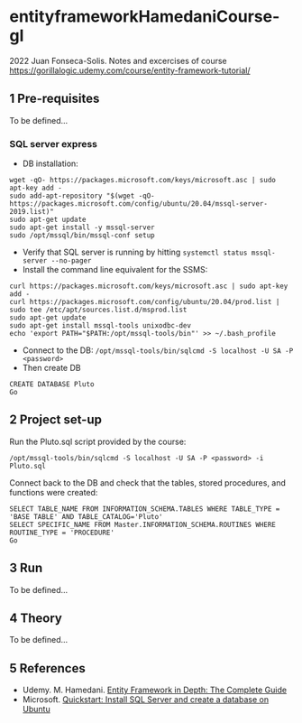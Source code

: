# entityframeworkHamedaniCourse-gl
2022 Juan Fonseca-Solis. Notes and excercises of course https://gorillalogic.udemy.com/course/entity-framework-tutorial/

## 1 Pre-requisites 
To be defined...

### SQL server express

* DB installation:
```
wget -qO- https://packages.microsoft.com/keys/microsoft.asc | sudo apt-key add -
sudo add-apt-repository "$(wget -qO- https://packages.microsoft.com/config/ubuntu/20.04/mssql-server-2019.list)"
sudo apt-get update
sudo apt-get install -y mssql-server
sudo /opt/mssql/bin/mssql-conf setup
```
* Verify that SQL server is running by hitting `systemctl status mssql-server --no-pager`
* Install the command line equivalent for the SSMS:
```
curl https://packages.microsoft.com/keys/microsoft.asc | sudo apt-key add -
curl https://packages.microsoft.com/config/ubuntu/20.04/prod.list | sudo tee /etc/apt/sources.list.d/msprod.list
sudo apt-get update 
sudo apt-get install mssql-tools unixodbc-dev
echo 'export PATH="$PATH:/opt/mssql-tools/bin"' >> ~/.bash_profile
```
* Connect to the DB: `/opt/mssql-tools/bin/sqlcmd -S localhost -U SA -P <password>`
* Then create DB 
```
CREATE DATABASE Pluto
Go
```

## 2 Project set-up
Run the Pluto.sql script provided by the course:
```
/opt/mssql-tools/bin/sqlcmd -S localhost -U SA -P <password> -i Pluto.sql 
```

Connect back to the DB and check that the tables, stored procedures, and functions were created:
```
SELECT TABLE_NAME FROM INFORMATION_SCHEMA.TABLES WHERE TABLE_TYPE = 'BASE TABLE' AND TABLE_CATALOG='Pluto'
SELECT SPECIFIC_NAME FROM Master.INFORMATION_SCHEMA.ROUTINES WHERE ROUTINE_TYPE = 'PROCEDURE'
Go
```

## 3 Run
To be defined...

## 4 Theory
To be defined...

## 5 References
* Udemy. M. Hamedani. [Entity Framework in Depth: The Complete Guide](https://gorillalogic.udemy.com/course/entity-framework-tutorial)
* Microsoft. [Quickstart: Install SQL Server and create a database on Ubuntu](https://docs.microsoft.com/en-us/sql/linux/quickstart-install-connect-ubuntu?view=sql-server-linux-ver15&preserve-view=true)
